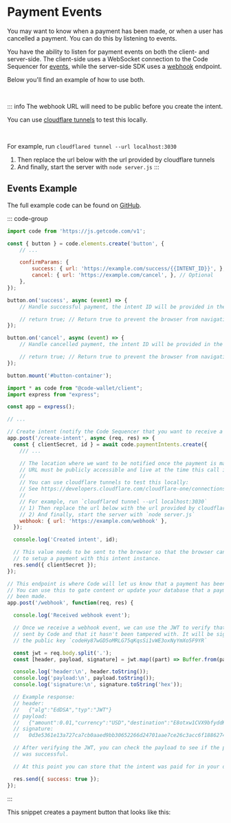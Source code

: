 # Payment Events

You may want to know when a payment has been made, or when a user has cancelled a payment. You can do this by listening to events.

You have the ability to listen for payment events on both the client- and server-side. The client-side uses a WebSocket connection to the Code Sequencer for [events](../reference/browser-events), while the server-side SDK uses a [webhook](../reference/webhook) endpoint.

Below you'll find an example of how to use both. 

<br>

::: info
The webhook URL will need to be public before you create the intent. 

You can use [cloudflare tunnels](https://developers.cloudflare.com/cloudflare-one/connections/connect-networks/install-and-setup/tunnel-guide/local/) to test this locally.

<br>

For example, run `cloudflared tunnel --url localhost:3030`
1) Then replace the url below with the url provided by cloudflare tunnels
2) And finally, start the server with `node server.js`
:::


## Events Example

The full example code can be found on [GitHub](https://github.com/code-wallet/code-sdk/tree/main/examples/4-minimal-with-webhook).

::: code-group

```js [client-side]
import code from 'https://js.getcode.com/v1';

const { button } = code.elements.create('button', {
    // ...

    confirmParams: {
        success: { url: 'https://example.com/success/{{INTENT_ID}}', }, // Optional
        cancel: { url: 'https://example.com/cancel', }, // Optional
    },
});

button.on('success', async (event) => {
    // Handle successful payment, the intent ID will be provided in the event object

    // return true; // Return true to prevent the browser from navigating to the optional success URL provided in the confirmParams
});

button.on('cancel', async (event) => {
    // Handle cancelled payment, the intent ID will be provided in the event object

    // return true; // Return true to prevent the browser from navigating to the optional cancel URL provided in the confirmParams
});

button.mount('#button-container');
```

```js [server-side]
import * as code from "@code-wallet/client";
import express from "express";

const app = express();

// ...

// Create intent (notify the Code Sequencer that you want to receive a payment)
app.post('/create-intent', async (req, res) => {
  const { clientSecret, id } = await code.paymentIntents.create({
    /// ...

    // The location where we want to be notified once the payment is made. This
    // URL must be publicly accessible and live at the time this call is made.
    //
    // You can use cloudflare tunnels to test this locally:
    // See https://developers.cloudflare.com/cloudflare-one/connections/connect-networks/install-and-setup/tunnel-guide/local/
    //
    // For example, run `cloudflared tunnel --url localhost:3030`
    // 1) Then replace the url below with the url provided by cloudflare tunnels
    // 2) And finally, start the server with `node server.js`
    webhook: { url: 'https://example.com/webhook' },
  });

  console.log('Created intent', id);

  // This value needs to be sent to the browser so that the browser can use it
  // to setup a payment with this intent instance.
  res.send({ clientSecret });
});

// This endpoint is where Code will let us know that a payment has been made.
// You can use this to gate content or update your database that a payment has
// been made.
app.post('/webhook', function(req, res) {

  console.log('Received webhook event');

  // Once we receive a webhook event, we can use the JWT to verify that it was
  // sent by Code and that it hasn't been tampered with. It will be signed with
  // the public key `codeHy87wGD5oMRLG75qKqsSi1vWE3oxNyYmXo5F9YR`

  const jwt = req.body.split('.');
  const [header, payload, signature] = jwt.map((part) => Buffer.from(part, 'base64'));

  console.log('header:\n', header.toString());
  console.log('payload:\n', payload.toString());
  console.log('signature:\n', signature.toString('hex'));

  // Example response:
  // header:
  //   {"alg":"EdDSA","typ":"JWT"}
  // payload:
  //   {"amount":0.01,"currency":"USD","destination":"E8otxw1CVX9bfyddKu3ZB3BVLa4VVF9J7CTPdnUwT9jR","exchangeRate":0.00000893,"intent":"9joz92rMXnS8NuK9Y3PnukdVi1W7S9cs388CTQxxg6r6","quarks":112000000,"state":"SUBMITTED"}
  // signature:
  //   0d3e5361e13a727ca7cb0aaed9bb30652266d24701aae7ce26c3acc6f1886274310f69af3ca545f3057fc628ec9c45e74b606da7d44539f05637a6c8c56cde01

  // After verifying the JWT, you can check the payload to see if the payment
  // was successful.

  // At this point you can store that the intent was paid for in your database

  res.send({ success: true });
});
```

:::

This snippet creates a payment button that looks like this:

<div id="button-container"></div>

